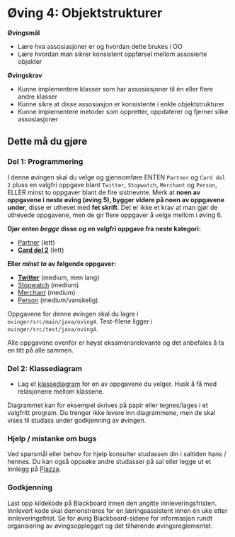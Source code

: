 # Øving 4: Objektstrukturer

**Øvingsmål**

- Lære hva assosiasjoner er og hvordan dette brukes i OO
- Lære hvordan man sikrer konsistent oppførsel mellom assosierte objekter

**Øvingskrav**

- Kunne implementere klasser som har assosiasjoner til én eller flere andre klasser
- Kunne sikre at disse assosiasjon er konsistente i enkle objektstrukturer
- Kunne implementere metoder som oppretter, oppdaterer og fjerner slike assosiasjoner

## Dette må du gjøre

### Del 1: Programmering

I denne øvingen skal du velge og gjennomføre ENTEN `Partner` og `Card del 2` pluss en valgfri oppgave blant `Twitter`, `Stopwatch`, `Merchant` og `Person`, ELLER minst to oppgaver blant de fire sistnevnte.
Merk at **noen av oppgavene i neste øving (øving 5), bygger videre på noen av oppgavene under**, disse er uthevet med **fet skrift**.
Det er ikke et krav at man gjør de uthevede oppgavene, men de gir flere oppgaver å velge mellom i øving 6.

**Gjør enten _begge_ disse og en valgfri oppgave fra neste kategori:**

- [Partner](./Partner.md) (lett)
- **[Card del 2](./Card.md)** (lett)

**Eller _minst to_ av følgende oppgaver:**

- **[Twitter](./Twitter.md)** (medium, men lang)
- [Stopwatch](./Stopwatch.md) (medium)
- [Merchant](./Merchant.md) (medium)
- [Person](./Person.md) (medium/vanskelig)

Oppgavene for denne øvingen skal du lagre i `ovinger/src/main/java/oving4`. Test-filene ligger i `ovinger/src/test/java/oving4`.

Alle oppgavene ovenfor er høyst eksamensrelevante og det anbefales å ta en titt på alle sammen.

### Del 2: Klassediagram

- Lag et [klassediagram](https://www.ntnu.no/wiki/display/tdt4100/Klassediagrammer) for en av oppgavene du velger. Husk å få med relasjonene mellom klassene.

Diagrammet kan for eksempel skrives på papir eller tegnes/lages i et valgfritt program. Du trenger ikke levere inn diagrammene, men de skal vises til studass under godkjenning av øvingen.

### Hjelp / mistanke om bugs

Ved spørsmål eller behov for hjelp konsulter studassen din i saltiden hans / hennes. Du kan også oppsøke andre studasser på sal eller legge ut et innlegg på [Piazza](https://piazza.com/).

### Godkjenning

Last opp kildekode på Blackboard innen den angitte innleveringsfristen. Innlevert kode skal demonstreres for en læringsassistent innen én uke etter innleveringsfrist. Se for øvrig Blackboard-sidene for informasjon rundt organisering av øvingsopplegget og det tilhørende øvingsreglementet.
